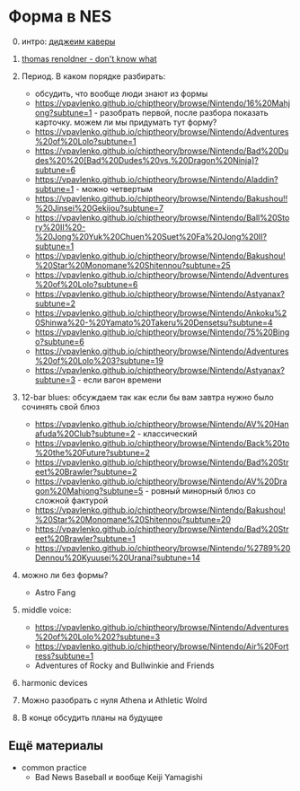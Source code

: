 # Форма в NES

0. интро: [диджеим каверы](https://vpavlenko.github.io/chiptheory/search/covers/)
0. [thomas renoldner - don't know what](https://vimeo.com/412906856)
1. Период. В каком порядке разбирать:
   - обсудить, что вообще люди знают из формы
   - https://vpavlenko.github.io/chiptheory/browse/Nintendo/16%20Mahjong?subtune=1 - разобрать первой, после разбора показать карточку. можем ли мы придумать тут форму?
   - https://vpavlenko.github.io/chiptheory/browse/Nintendo/Adventures%20of%20Lolo?subtune=1
   - https://vpavlenko.github.io/chiptheory/browse/Nintendo/Bad%20Dudes%20%20[Bad%20Dudes%20vs.%20Dragon%20Ninja]?subtune=6
   - https://vpavlenko.github.io/chiptheory/browse/Nintendo/Aladdin?subtune=1 - можно четвертым
   - https://vpavlenko.github.io/chiptheory/browse/Nintendo/Bakushou!!%20Jinsei%20Gekijou?subtune=7
   - https://vpavlenko.github.io/chiptheory/browse/Nintendo/Ball%20Story%20II%20-%20Jong%20Yuk%20Chuen%20Suet%20Fa%20Jong%20II?subtune=1
   - https://vpavlenko.github.io/chiptheory/browse/Nintendo/Bakushou!%20Star%20Monomane%20Shitennou?subtune=25
   - https://vpavlenko.github.io/chiptheory/browse/Nintendo/Adventures%20of%20Lolo?subtune=6
   - https://vpavlenko.github.io/chiptheory/browse/Nintendo/Astyanax?subtune=2
   - https://vpavlenko.github.io/chiptheory/browse/Nintendo/Ankoku%20Shinwa%20-%20Yamato%20Takeru%20Densetsu?subtune=4
   - https://vpavlenko.github.io/chiptheory/browse/Nintendo/75%20Bingo?subtune=6
   - https://vpavlenko.github.io/chiptheory/browse/Nintendo/Adventures%20of%20Lolo%203?subtune=19
   - https://vpavlenko.github.io/chiptheory/browse/Nintendo/Astyanax?subtune=3 - если вагон времени 
2. 12-bar blues: обсуждаем так как если бы вам завтра нужно было сочинять свой блюз
   - https://vpavlenko.github.io/chiptheory/browse/Nintendo/AV%20Hanafuda%20Club?subtune=2 - классический
   - https://vpavlenko.github.io/chiptheory/browse/Nintendo/Back%20to%20the%20Future?subtune=2
   - https://vpavlenko.github.io/chiptheory/browse/Nintendo/Bad%20Street%20Brawler?subtune=2
   - https://vpavlenko.github.io/chiptheory/browse/Nintendo/AV%20Dragon%20Mahjong?subtune=5 - ровный минорный блюз со сложной фактурой
   - https://vpavlenko.github.io/chiptheory/browse/Nintendo/Bakushou!%20Star%20Monomane%20Shitennou?subtune=20
   - https://vpavlenko.github.io/chiptheory/browse/Nintendo/Bad%20Street%20Brawler?subtune=1
   - https://vpavlenko.github.io/chiptheory/browse/Nintendo/%2789%20Dennou%20Kyuusei%20Uranai?subtune=14
4. можно ли без формы?
   - Astro Fang
3. middle voice:
   - https://vpavlenko.github.io/chiptheory/browse/Nintendo/Adventures%20of%20Lolo%202?subtune=3
   - https://vpavlenko.github.io/chiptheory/browse/Nintendo/Air%20Fortress?subtune=1
   - Adventures of Rocky and Bullwinkie and Friends
4. harmonic devices

3. Можно разобрать с нуля Athena и Athletic Wolrd

6. В конце обсудить планы на будущее



## Ещё материалы

- common practice
   - Bad News Baseball и вообще Keiji Yamagishi
